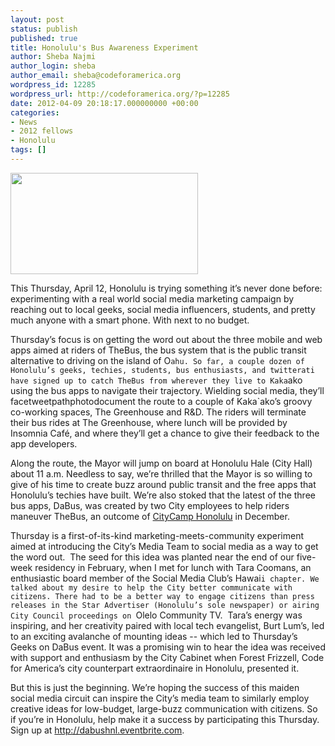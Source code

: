 ```yaml
---
layout: post
status: publish
published: true
title: Honolulu's Bus Awareness Experiment
author: Sheba Najmi
author_login: sheba
author_email: sheba@codeforamerica.org
wordpress_id: 12285
wordpress_url: http://codeforamerica.org/?p=12285
date: 2012-04-09 20:18:17.000000000 +00:00
categories:
- News
- 2012 fellows
- Honolulu
tags: []
---
```

<a href="http://codeforamerica.org/wp-content/uploads/2012/04/geeksondabus_blog.png"><img class="aligncenter size-medium wp-image-12288" title="Geeks on DaBus" src="http://codeforamerica.org/wp-content/uploads/2012/04/geeksondabus_blog-300x162.png" alt="" width="300" height="162" /></a>

This Thursday, April 12, Honolulu is trying something it’s never done before: experimenting with a real world social media marketing campaign by reaching out to local geeks, social media influencers, students, and pretty much anyone with a smart phone. With next to no budget.

Thursday’s focus is on getting the word out about the three mobile and web apps aimed at riders of TheBus, the bus system that is the public transit alternative to driving on the island of O`ahu. So far, a couple dozen of Honolulu’s geeks, techies, students, bus enthusiasts, and twitterati have signed up to catch TheBus from wherever they live to Kaka`ako using the bus apps to navigate their trajectory. Wielding social media, they’ll facetweetpathphotodocument the route to a couple of Kaka`ako’s groovy co-working spaces, The Greenhouse and R&amp;D. The riders will terminate their bus rides at The Greenhouse, where lunch will be provided by Insomnia Café, and where they’ll get a chance to give their feedback to the app developers.

Along the route, the Mayor will jump on board at Honolulu Hale (City Hall) about 11 a.m. Needless to say, we’re thrilled that the Mayor is so willing to give of his time to create buzz around public transit and the free apps that Honolulu’s techies have built. We’re also stoked that the latest of the three bus apps, DaBus, was created by two City employees to help riders maneuver TheBus, an outcome of <a href="http://citycamphnl.govfresh.com/">CityCamp Honolulu</a> in December.

Thursday is a first-of-its-kind marketing-meets-community experiment aimed at introducing the City’s Media Team to social media as a way to get the word out.  The seed for this idea was planted near the end of our five-week residency in February, when I met for lunch with Tara Coomans, an enthusiastic board member of the Social Media Club’s Hawai`i chapter. We talked about my desire to help the City better communicate with citizens. There had to be a better way to engage citizens than press releases in the Star Advertiser (Honolulu’s sole newspaper) or airing City Council proceedings on `Olelo Community TV.  Tara’s energy was inspiring, and her creativity paired with local tech evangelist, Burt Lum’s, led to an exciting avalanche of mounting ideas -- which led to Thursday’s Geeks on DaBus event. It was a promising win to hear the idea was received with support and enthusiasm by the City Cabinet when Forest Frizzell, Code for America’s city counterpart extraordinaire in Honolulu, presented it.

But this is just the beginning. We’re hoping the success of this maiden social media circuit can inspire the City’s media team to similarly employ creative ideas for low-budget, large-buzz communication with citizens. So if you’re in Honolulu, help make it a success by participating this Thursday. Sign up at <a href="http://dabushnl.eventbrite.com/">http://dabushnl.eventbrite.com</a>.
<strong id="internal-source-marker_0.46025744266808033"><strong id="internal-source-marker_0.31852838303893805">
</strong>
</strong>

